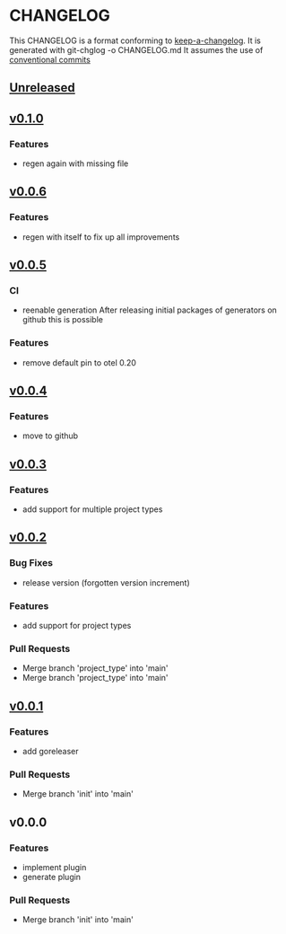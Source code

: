 # CHANGELOG

This CHANGELOG is a format conforming to [keep-a-changelog](https://github.com/olivierlacan/keep-a-changelog). 
It is generated with git-chglog -o CHANGELOG.md
It assumes the use of [conventional commits](https://www.conventionalcommits.org/)

<a name="unreleased"></a>
## [Unreleased]


<a name="v0.1.0"></a>
## [v0.1.0]
### Features
- regen again with missing file


<a name="v0.0.6"></a>
## [v0.0.6]
### Features
- regen with itself to fix up all improvements


<a name="v0.0.5"></a>
## [v0.0.5]
### CI
- reenable generation After releasing initial packages of generators on github this is possible

### Features
- remove default pin to otel 0.20


<a name="v0.0.4"></a>
## [v0.0.4]
### Features
- move to github


<a name="v0.0.3"></a>
## [v0.0.3]
### Features
- add support for multiple project types


<a name="v0.0.2"></a>
## [v0.0.2]
### Bug Fixes
- release version (forgotten version increment)

### Features
- add support for project types

### Pull Requests
- Merge branch 'project_type' into 'main'
- Merge branch 'project_type' into 'main'


<a name="v0.0.1"></a>
## [v0.0.1]
### Features
- add goreleaser

### Pull Requests
- Merge branch 'init' into 'main'


<a name="v0.0.0"></a>
## v0.0.0
### Features
- implement plugin
- generate plugin

### Pull Requests
- Merge branch 'init' into 'main'


[Unreleased]: https://code.cestus.io/tools/fabricator-generate-project-go/compare/v0.1.0...HEAD
[v0.1.0]: https://code.cestus.io/tools/fabricator-generate-project-go/compare/v0.0.6...v0.1.0
[v0.0.6]: https://code.cestus.io/tools/fabricator-generate-project-go/compare/v0.0.5...v0.0.6
[v0.0.5]: https://code.cestus.io/tools/fabricator-generate-project-go/compare/v0.0.4...v0.0.5
[v0.0.4]: https://code.cestus.io/tools/fabricator-generate-project-go/compare/v0.0.3...v0.0.4
[v0.0.3]: https://code.cestus.io/tools/fabricator-generate-project-go/compare/v0.0.2...v0.0.3
[v0.0.2]: https://code.cestus.io/tools/fabricator-generate-project-go/compare/v0.0.1...v0.0.2
[v0.0.1]: https://code.cestus.io/tools/fabricator-generate-project-go/compare/v0.0.0...v0.0.1
